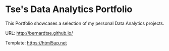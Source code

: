 # Tse's Data Analytics Portfolio

This Portfolio showcases a selection of my personal Data Analytics projects.

URL: http://bernardtse.github.io/

Template: https://html5up.net